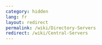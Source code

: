 ```yaml
---
category: hidden
lang: fr
layout: redirect
permalink: /wiki/Directory-Servers
redirect: /wiki/Central-Servers
---
```

